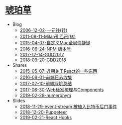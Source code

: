 # [琥珀草](INTRO.md)

* Blog
  * [2006-12-02-一元钱(转)](blog/2006-12-02-一元钱(转).md)
  * [2011-08-11-Milan孔乙己(转)](blog/2011-08-11-Milan孔乙己(转).md)
  * [2015-04-07-自定义Mac全局快捷键](blog/2015-04-07-自定义Mac全局快捷键.md)
  * [2016-06-24-NPM 版本号](blog/2016-06-24-npm版本号.md)
  * [2017-12-14-GDD2017](blog/2017-12-14-gdd2017.md)
  * [2018-09-20-GDD2018](blog/2018-09-20-gdd2018.md)
* Shares
  * [2015-05-07-近期关于React的一些东西](shares/2015-05-07-近期关于React的一些东西.md)
  * [2016-08-01-前端日志收集](shares/2016-08-01-前端日志收集.md)
  * [2017-02-10-前端踩坑总结](shares/2017-02-10-前端踩坑总结.md)
  * [2017-06-30-Web标准梳理与Components](shares/2017-06-30-Web标准梳理与Components.md)
  * [2019-02-28-numeronym](shares/2019-02-28-numeronym.md)
* Slides
  * [2018-11-29-event-stream 被植入比特币后门事件](slide/index.html?2018-11-29-event-stream-bitcoin.md)
  * [2018-12-20-Puppeteer](slide/index.html?2018-12-20-puppeteer.md)
  * [2019-02-21-React Hooks](slide/index.html?2019-02-21-react-hook.md)
